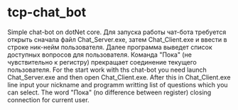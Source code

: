 # tcp-chat_bot
Simple chat-bot on dotNet core.
Для запуска работы чат-бота требуется открыть сначала файл Chat_Server.exe, затем Chat_Client.exe и ввести в строке ник-нейм пользователя. Далее программа выведет список доступных вопросов для пользователя. Команда "Пока" (не чувствительно к регистру) прекращает соединение текущего пользователя.
For the start work with ths chat-bot you need launch Chat_Server.exe and then open Chat_Client.exe. After this in Chat_Client.exe line input your nickname and programm writting list of questions which you can select. The word "Пока" (no difference between register) closing connection for current user.
